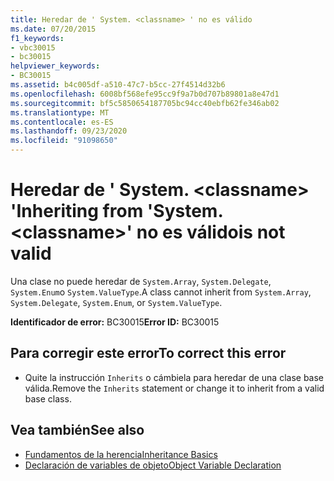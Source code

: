 ```yaml
---
title: Heredar de ' System. <classname> ' no es válido
ms.date: 07/20/2015
f1_keywords:
- vbc30015
- bc30015
helpviewer_keywords:
- BC30015
ms.assetid: b4c005df-a510-47c7-b5cc-27f4514d32b6
ms.openlocfilehash: 6008bf568efe95cc9f9a7b0d707b89801a8e47d1
ms.sourcegitcommit: bf5c5850654187705bc94cc40ebfb62fe346ab02
ms.translationtype: MT
ms.contentlocale: es-ES
ms.lasthandoff: 09/23/2020
ms.locfileid: "91098650"
---
```

# <a name="inheriting-from-systemclassname-is-not-valid"></a><span data-ttu-id="183a1-103">Heredar de ' System. \<classname> '</span><span class="sxs-lookup"><span data-stu-id="183a1-103">Inheriting from 'System.\<classname>'</span></span> <span data-ttu-id="183a1-104">no es válido</span><span class="sxs-lookup"><span data-stu-id="183a1-104">is not valid</span></span>

<span data-ttu-id="183a1-105">Una clase no puede heredar de `System.Array`, `System.Delegate`, `System.Enum`o `System.ValueType`.</span><span class="sxs-lookup"><span data-stu-id="183a1-105">A class cannot inherit from `System.Array`, `System.Delegate`, `System.Enum`, or `System.ValueType`.</span></span>  
  
 <span data-ttu-id="183a1-106">**Identificador de error:** BC30015</span><span class="sxs-lookup"><span data-stu-id="183a1-106">**Error ID:** BC30015</span></span>  
  
## <a name="to-correct-this-error"></a><span data-ttu-id="183a1-107">Para corregir este error</span><span class="sxs-lookup"><span data-stu-id="183a1-107">To correct this error</span></span>  
  
- <span data-ttu-id="183a1-108">Quite la instrucción `Inherits` o cámbiela para heredar de una clase base válida.</span><span class="sxs-lookup"><span data-stu-id="183a1-108">Remove the `Inherits` statement or change it to inherit from a valid base class.</span></span>  
  
## <a name="see-also"></a><span data-ttu-id="183a1-109">Vea también</span><span class="sxs-lookup"><span data-stu-id="183a1-109">See also</span></span>

- [<span data-ttu-id="183a1-110">Fundamentos de la herencia</span><span class="sxs-lookup"><span data-stu-id="183a1-110">Inheritance Basics</span></span>](../programming-guide/language-features/objects-and-classes/inheritance-basics.md)
- [<span data-ttu-id="183a1-111">Declaración de variables de objeto</span><span class="sxs-lookup"><span data-stu-id="183a1-111">Object Variable Declaration</span></span>](../programming-guide/language-features/variables/object-variable-declaration.md)
